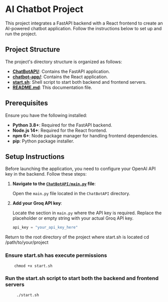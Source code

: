 # AI Chatbot Project

This project integrates a FastAPI backend with a React frontend to create an AI-powered chatbot application. Follow the instructions below to set up and run the project.

## Project Structure

The project's directory structure is organized as follows:

- **[ChatBotAPI/](ChatBotAPI/)**: Contains the FastAPI application.
- **[chatbot-app/](chatbot-app/)**: Contains the React application.
- **[start.sh](start.sh)**: Shell script to start both backend and frontend servers.
- **[README.md](README.md)**: This documentation file.

## Prerequisites

Ensure you have the following installed:

- **Python 3.8+**: Required for the FastAPI backend.
- **Node.js 14+**: Required for the React frontend.
- **npm 6+**: Node package manager for handling frontend dependencies.
- **pip**: Python package installer.

## Setup Instructions

Before launching the application, you need to configure your OpenAI API key in the backend. Follow these steps:

1. **Navigate to the [`ChatBotAPI/main.py`](ChatBotAPI/main.py) file**:

   Open the `main.py` file located in the `ChatBotAPI` directory.

2. **Add your Groq API key**:

   Locate the section in `main.py` where the API key is required. Replace the placeholder or empty string with your actual Groq API key. 

   ```python
   api_key = "your_api_key_here"
 Return to the root directory of the project where start.sh is located
cd /path/to/your/project

### Ensure start.sh has execute permissions
        chmod +x start.sh
### Run the start.sh script to start both the backend and frontend servers
         ./start.sh
